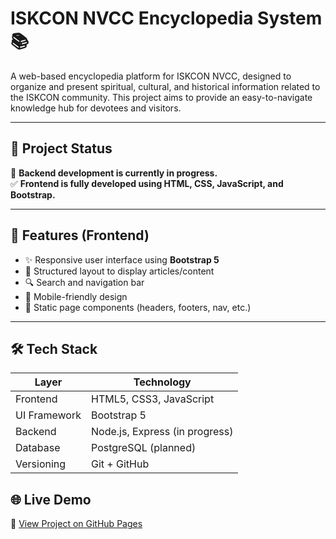 # ISKCON NVCC Encyclopedia System 📚

A web-based encyclopedia platform for ISKCON NVCC, designed to organize and present spiritual, cultural, and historical information related to the ISKCON community. This project aims to provide an easy-to-navigate knowledge hub for devotees and visitors.

---

## 📌 Project Status

🚧 **Backend development is currently in progress.**  
✅ **Frontend is fully developed using HTML, CSS, JavaScript, and Bootstrap.**

---

## 🎯 Features (Frontend)

- ✨ Responsive user interface using **Bootstrap 5**
- 📖 Structured layout to display articles/content
- 🔍 Search and navigation bar
- 📱 Mobile-friendly design
- 🔗 Static page components (headers, footers, nav, etc.)

---

## 🛠️ Tech Stack

| Layer        | Technology               |
|--------------|---------------------------|
| Frontend     | HTML5, CSS3, JavaScript    |
| UI Framework | Bootstrap 5               |
| Backend      | Node.js, Express (in progress) |
| Database     | PostgreSQL (planned)      |
| Versioning   | Git + GitHub              |


## 🌐 Live Demo

🔗 [View Project on GitHub Pages](https://pranavs1312.github.io/LIVE-PROJECT/)


